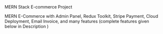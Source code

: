  MERN Stack E-commerce Project


MERN E-Commerce  with Admin Panel, Redux Toolkit, Stripe Payment, Cloud Deployment, Email Invoice, and many features (complete features given below in Description )


